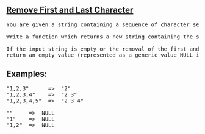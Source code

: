 <h2><a href="https://www.codewars.com/kata/570597e258b58f6edc00230d/python">Remove First and Last Character</a></h2>


<pre>You are given a string containing a sequence of character sequences separated by commas.

Write a function which returns a new string containing the same character except the first and last one but separated by spaces.

If the input string is empty or the removal of the first and last items would cause the resulting string to be empty, 
return an empty value (represented as a generic value NULL in the examples below).</pre>

<h2>Examples: </h2>
<pre>"1,2,3"      =>  "2"
"1,2,3,4"    =>  "2 3"
"1,2,3,4,5"  =>  "2 3 4"
&nbsp
""     =>  NULL
"1"    =>  NULL
"1,2"  =>  NULL</pre>
